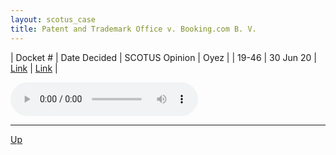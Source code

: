 ```yaml
---
layout: scotus_case
title: Patent and Trademark Office v. Booking.com B. V.
---
```


| Docket # | Date Decided | SCOTUS Opinion | Oyez |
| 19-46 | 30 Jun 20 | [Link](https://www.supremecourt.gov/opinions/19pdf/591us2r53_8n5a.pdf) | [Link](https://www.oyez.org/cases/2019/19-46) |

<audio controls>
   <source src='./resources/19-46.mp3' type='audio/mpeg'>
</audio>

<object data='./resources/19-46.pdf' type='application/pdf'></object>

---

[Up](./README.md)